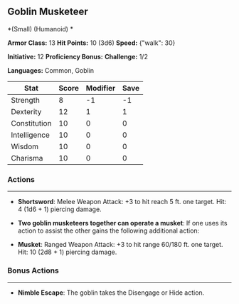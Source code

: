## Goblin Musketeer
*(Small) (Humanoid) *

**Armor Class:** 13
**Hit Points:** 10 (3d6)
**Speed:** {"walk": 30}

**Initiative:** 12
**Proficiency Bonus:**
**Challenge:** 1/2

**Languages:** Common, Goblin



| Stat | Score | Modifier | Save |
| ---- | ---- | ---- | ---- |
| Strength | 8 | -1 | -1 |
| Dexterity | 12 | 1 | 1 |
| Constitution | 10 | 0 | 0 |
| Intelligence | 10 | 0 | 0 |
| Wisdom | 10 | 0 | 0 |
| Charisma | 10 | 0 | 0 |

### Actions
 --- 
- **Shortsword**: Melee Weapon Attack: +3 to hit  reach 5 ft.  one target. Hit: 4 (1d6 + 1) piercing damage.

- **Two goblin musketeers together can operate a musket**: If one uses its action to assist  the other gains the following additional action:

- **Musket**: Ranged Weapon Attack: +3 to hit  range 60/180 ft.  one target. Hit: 10 (2d8 + 1) piercing damage.

### Bonus Actions
 --- 
- **Nimble Escape**: The goblin takes the Disengage or Hide action.

